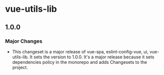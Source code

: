 # vue-utils-lib

## 1.0.0

### Major Changes

- This changeset is a major release of vue-spa, eslint-config-vue, ui, vue-utils-lib.
  It sets the version to 1.0.0.
  It's a major release because it sets dependencies policy in the monorepo and adds Changesets to the project.
